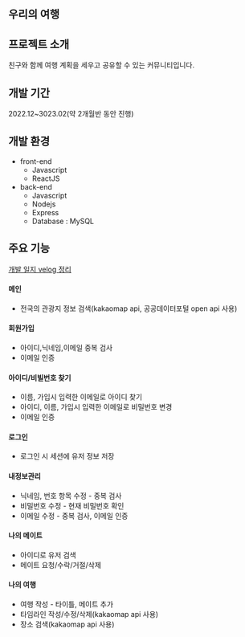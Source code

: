 ## 우리의 여행

## 프로젝트 소개
친구와 함께 여행 계획을 세우고 공유할 수 있는 커뮤니티입니다.
## 개발 기간
2022.12~3023.02(약 2개월반 동안 진행)
## 개발 환경
- front-end
  - Javascript
  - ReactJS
- back-end
  - Javascript
  - Nodejs
  - Express
  - Database : MySQL
## 주요 기능
[개발 일지 velog 정리](https://velog.io/@lhj9520/series/Portfolio)
#### 메인
- 전국의 관광지 정보 검색(kakaomap api, 공공데이터포털 open api 사용)
#### 회원가입
- 아이디,닉네임,이메일 중복 검사
- 이메일 인증
#### 아이디/비빌번호 찾기
- 이름, 가입시 입력한 이메일로 아이디 찾기
- 아이디, 이름, 가입시 입력한 이메일로 비밀번호 변경
- 이메일 인증
#### 로그인
- 로그인 시 세션에 유저 정보 저장
#### 내정보관리
- 닉네임, 번호 항목 수정 - 중복 검사
- 비밀번호 수정 - 현재 비밀번호 확인
- 이메일 수정 - 중복 검사, 이메일 인증
#### 나의 메이트
- 아이디로 유저 검색
- 메이트 요청/수락/거절/삭제
#### 나의 여행
- 여행 작성 - 타이틀, 메이트 추가
- 타임라인 작성/수정/삭제(kakaomap api 사용)
- 장소 검색(kakaomap api 사용)
